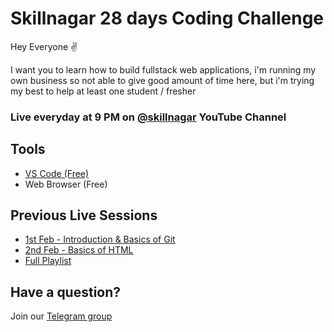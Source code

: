 # Skillnagar 28 days Coding Challenge

Hey Everyone ✌

I want you to learn how to build fullstack web applications, i'm running my own business so not able to give good amount of time here, but i'm trying my best to help at least one student / fresher

### Live everyday at 9 PM on [@skillnagar](https://youtube.com/@skillnagar) YouTube Channel

## Tools
- [VS Code (Free)](https://code.visualstudio.com/)
- Web Browser (Free)

## Previous Live Sessions

- [1st Feb - Introduction & Basics of Git](https://youtube.com/live/_26MOOmFHu4)
- [2nd Feb - Basics of HTML](https://youtube.com/live/lPE0mDufVVQ)
- [Full Playlist](https://www.youtube.com/watch?v=_26MOOmFHu4&list=PLCgNdIHNfTHYm2QEfxHcLDUDqfd6ty3zQ&ab_channel=SkillNagar)

## Have a question?
Join our [Telegram group](https://telegram.me/+ehci0obSKVEyNjA1)